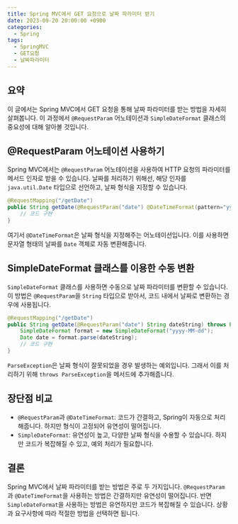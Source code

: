 ```yaml
---
title: Spring MVC에서 GET 요청으로 날짜 파라미터 받기
date: 2023-09-20 20:00:00 +0900
categories:
  - Spring
tags:
  - SpringMVC
  - GET요청
  - 날짜파라미터
---
```

## 요약
이 글에서는 Spring MVC에서 GET 요청을 통해 날짜 파라미터를 받는 방법을 자세히 살펴봅니다. 이 과정에서 `@RequestParam` 어노테이션과 `SimpleDateFormat` 클래스의 중요성에 대해 알아볼 것입니다.

## @RequestParam 어노테이션 사용하기
Spring MVC에서는 `@RequestParam` 어노테이션을 사용하여 HTTP 요청의 파라미터를 메서드 인자로 받을 수 있습니다. 날짜를 처리하기 위해선, 해당 인자를 `java.util.Date` 타입으로 선언하고, 날짜 형식을 지정할 수 있습니다.

```java
@RequestMapping("/getDate")
public String getDate(@RequestParam("date") @DateTimeFormat(pattern="yyyy-MM-dd") Date date) {
    // 코드 구현
}
```

여기서 `@DateTimeFormat`은 날짜 형식을 지정해주는 어노테이션입니다. 이를 사용하면 문자열 형태의 날짜를 `Date` 객체로 자동 변환해줍니다.

## SimpleDateFormat 클래스를 이용한 수동 변환
`SimpleDateFormat` 클래스를 사용하면 수동으로 날짜 파라미터를 변환할 수 있습니다. 이 방법은 `@RequestParam`을 `String` 타입으로 받아서, 코드 내에서 날짜로 변환하는 경우에 사용됩니다.

```java
@RequestMapping("/getDate")
public String getDate(@RequestParam("date") String dateString) throws ParseException {
    SimpleDateFormat format = new SimpleDateFormat("yyyy-MM-dd");
    Date date = format.parse(dateString);
    // 코드 구현
}
```

`ParseException`은 날짜 형식이 잘못되었을 경우 발생하는 예외입니다. 그래서 이를 처리하기 위해 `throws ParseException`을 메서드에 추가해줍니다.

## 장단점 비교
- `@RequestParam`과 `@DateTimeFormat`: 코드가 간결하고, Spring이 자동으로 처리해줍니다. 하지만 형식이 고정되어 유연성이 떨어집니다.
- `SimpleDateFormat`: 유연성이 높고, 다양한 날짜 형식을 수용할 수 있습니다. 하지만 코드가 복잡해질 수 있고, 예외 처리가 필요합니다.

## 결론
Spring MVC에서 날짜 파라미터를 받는 방법은 주로 두 가지입니다. `@RequestParam`과 `@DateTimeFormat`을 사용하는 방법은 간결하지만 유연성이 떨어집니다. 반면 `SimpleDateFormat`을 사용하는 방법은 유연하지만 코드가 복잡해질 수 있습니다. 상황과 요구사항에 따라 적절한 방법을 선택하면 됩니다.